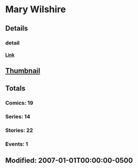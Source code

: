 # Mary  Wilshire 
## Details
### detail
#### [Link](http://marvel.com/comics/creators/1322/mary_wilshire?utm_campaign=apiRef&utm_source=225578a89fc76f3d20fbffda5d17a88d)
## [Thumbnail](http://i.annihil.us/u/prod/marvel/i/mg/6/b0/4c365f5773b1f.jpg)
## Totals
### Comics: 19
### Series: 14
### Stories: 22
### Events: 1
## Modified: 2007-01-01T00:00:00-0500